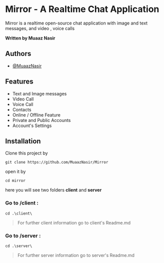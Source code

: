 
# Mirror - A Realtime Chat Application

Mirror is a realtime open-source chat application with image and text messages, and video , voice calls


**Written by Muaaz Nasir**


## Authors

- [@MuaazNasir](https://www.github.com/MuaazNasir)


## Features

- Text and Image messages
- Video Call
- Voice Call
- Contacts
- Online / Offline Feature
- Private and Public Accounts
- Account's Settings


## Installation

Clone this project by 

```
git clone https://github.com/MuaazNasir/Mirror
```
open it by 
```
cd mirror
```
here you will see two folders **client** and **server**
  
### Go to /client :
```
cd .\client\
```
> For further client information go to client's Readme.md
  

### Go to /server :
```
cd .\server\
```
> For further server information go to server's Readme.md